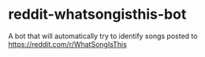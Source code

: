 # reddit-whatsongisthis-bot
A bot that will automatically try to identify songs posted to https://reddit.com/r/WhatSongIsThis
